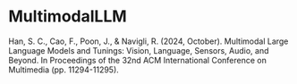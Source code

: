 # MultimodalLLM

Han, S. C., Cao, F., Poon, J., & Navigli, R. (2024, October). Multimodal Large Language Models and Tunings: Vision, Language, Sensors, Audio, and Beyond. In Proceedings of the 32nd ACM International Conference on Multimedia (pp. 11294-11295).


